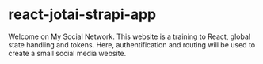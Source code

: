 # react-jotai-strapi-app

Welcome on My Social Network.
This website is a training to React, global state handling and tokens.
Here, authentification and routing will be used to create a small social media website.